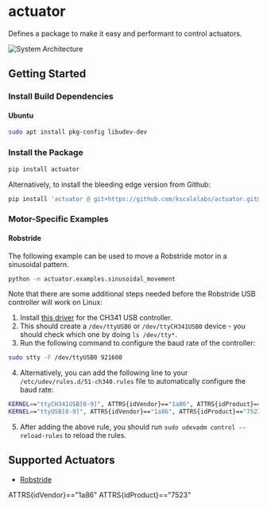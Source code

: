 # actuator

Defines a package to make it easy and performant to control actuators.

![System Architecture](https://github.com/user-attachments/assets/b10f82df-854f-4252-ba4e-e1f77419767a)

## Getting Started

### Install Build Dependencies

#### Ubuntu

```bash
sudo apt install pkg-config libudev-dev
```

### Install the Package

```bash
pip install actuator
```

Alternatively, to install the bleeding edge version from Github:

```bash
pip install 'actuator @ git+https://github.com/kscalelabs/actuator.git@master'
```

### Motor-Specific Examples

#### Robstride

The following example can be used to move a Robstride motor in a sinusoidal pattern.

```bash
python -m actuator.examples.sinusoidal_movement
```

Note that there are some additional steps needed before the Robstride USB controller will work on Linux:

1. Install [this driver](https://github.com/WCHSoftGroup/ch341ser_linux) for the CH341 USB controller.
2. This should create a `/dev/ttyUSB0` or `/dev/ttyCH341USB0` device - you should check which one by doing `ls /dev/tty*`.
3. Run the following command to configure the baud rate of the controller:

```bash
sudo stty -F /dev/ttyUSB0 921600
```

4. Alternatively, you can add the following line to your `/etc/udev/rules.d/51-ch340.rules` file to automatically configure the baud rate:

```bash
KERNEL=="ttyCH341USB[0-9]", ATTRS{idVendor}=="1a86", ATTRS{idProduct}=="7523", SYMLINK+="ttyUSB%n", RUN+="/bin/stty -F /dev/ttyCH341USB0 921600"
KERNEL=="ttyUSB[0-9]", ATTRS{idVendor}=="1a86", ATTRS{idProduct}=="7523", RUN+="/bin/stty -F /dev/ttyUSB0 921600"
```

5. After adding the above rule, you should run `sudo udevadm control --reload-rules` to reload the rules.

## Supported Actuators

- [Robstride](https://robstride.com/)

ATTRS{idVendor}=="1a86"
ATTRS{idProduct}=="7523"
